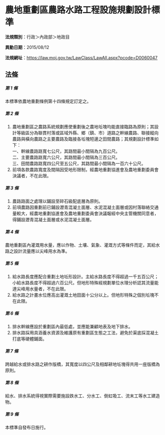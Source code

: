 # 農地重劃區農路水路工程設施規劃設計標準

**法規類別**：行政＞內政部＞地政目

**異動日期**：2015/08/12  

**法規網址**：https://law.moj.gov.tw/LawClass/LawAll.aspx?pcode=D0060047





## 法條
##### 第 1 條
本標準依農地重劃條例第十四條規定訂定之。

##### 第 2 條
1. 農地重劃區之農路系統規劃應使重劃後之農地坵塊均能直接臨路為原則；其設計等級區分為聯貫村落或區域外縣、鄉（鎮、市）道路之幹線農路、聯接縱向農路與橫向農路之主要農路及臨接各坵塊短邊之田間農路；其規劃設計標準如下：  
一、幹線農路路寬七公尺，其路間最小間隔為九百公尺。  
二、主要農路路寬六公尺，其路間最小間隔為三百公尺。  
三、田間農路路寬四公尺至五公尺，其路間最小間隔為一百六十公尺。
1. 前項各款農路寬度及間隔因受地形限制，經農地重劃協進會及農地重劃委員會決議者，不在此限。

##### 第 3 條
1. 農路路面之處理以鋪設至碎石級配底層為原則。
1. 前項農路因重劃前已鋪設瀝青混凝土面層、水泥混凝土面層或因村落聯絡交通量較大，經農地重劃協進會及農地重劃委員會決議報經中央主管機關同意者，得鋪設瀝青混凝土面層或水泥混凝土面層。

##### 第 4 條
農地重劃區內灌溉用水量，應以作物、土壤、氣象、灌溉方式等條件而定，其給水路之設計流量應以尖峰用水為準。

##### 第 5 條
1. 給水路長度應配合重劃土地坵形設計。主給水路長度不得超過一千五百公尺；小給水路長度不得超過六百公尺。但地形特殊經規劃單位水理分析認其流量能達尖峰用水量者，不在此限。
1. 給水路之計畫水位應高出灌溉土地田面十公分以上。但地形特殊之個別坵塊不在此限。

##### 第 6 條
1. 排水幹線應設於重劃區內最低處，並應能兼顧地表及地下排水。
1. 排水路採用具涵養水資源及維護原有重劃區生態之工法，避免於渠底採混凝土打底等硬體鋪面。

##### 第 7 條
跨越給水或排水路之耕作版橋，其寬度以四公尺及相鄰耕地坵塊得共用一座版橋為原則。

##### 第 8 條
給水、排水系統得視實際需要施設跌水工、分水工、倒虹吸工、流末工等水工建造物。

##### 第 9 條
本標準自發布日施行。


